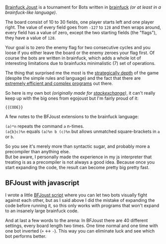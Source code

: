 [Brainfuck Joust](http://esolangs.org/wiki/BF_Joust) is a tournament for Bots written in [brainfuck](http://esolangs.org/wiki/Brainfuck) *(or at least in a brainfuck-like language)*.

The board consist of 10 to 30 fields, one player starts left and one player right. The value of every field goes from `-127` to `128` and then wraps around, every field has a value of zero, except the two starting fields (the "flags"), they have a value of `128`.

Your goal is to zero the enemy flag for two consecutive cycles and you loose if you either leave the board or the enemy zeroes your flag first. Of course the bots are written in brainfuck, which adds a whole lot of interesting limitations due to brainfucks minimalistic (7) set of operations.

The thing that surprised me the most is the [strategically depth](http://esolangs.org/wiki/BF_Joust_strategies) of the game (despite the simple rules and language) and the fact that there are [extremely efficient and complex programs](http://codu.org/eso/bfjoust/in_egobot/) out there.

So here is my own bot *(originally made for [stackexchange](http://codegolf.stackexchange.com/questions/36645/brainfedbotsforbattling-a-brainf-tournament))*, it can't really keep up with the big ones from egojoust but I'm fairly proud of it:

```
{{CODE}}
```

A few notes to the BFJoust extensions to the brainfuck language:

`(a)*n` repeats the command `a` n-times.  
`(a{b}c)%n` equals `(a)%n b (c)%n` but allows unmatched square-brackets in `a` or `b`.

So you see it's merely more than syntactic sugar, and probably more a precompiler than anything else.  
But be aware, I personally made the experience in my js interpreter that treating is as a precompiler is not always a good idea. Because once you start expanding the code, the result can become pretty big pretty fast.

BFJoust with javascript
-------------------------------

I wrote a little [BFJoust script](https://maximum-sonata.codio.io/index.html) where you can let two bots visually fight against each other, but as I said above I did the mistake of expanding the code before running it, so this only works with programs that won't expand to an insanely large brainfuck code.

And at last a few words to the arena: In BFJoust there are 40 different settings, every board length two times. One time normal and one time with one bot inverted (`+` <-> `-`). This way you can eliminate luck and see which bot performs better.


